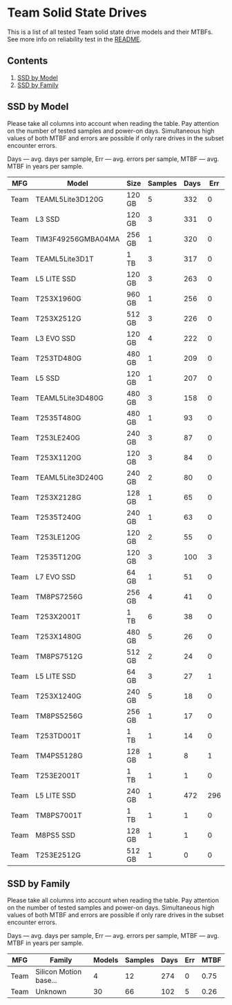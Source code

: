 Team Solid State Drives
=======================

This is a list of all tested Team solid state drive models and their MTBFs. See
more info on reliability test in the [README](https://github.com/linuxhw/SMART).

Contents
--------

1. [ SSD by Model  ](#ssd-by-model)
2. [ SSD by Family ](#ssd-by-family)

SSD by Model
------------

Please take all columns into account when reading the table. Pay attention on the
number of tested samples and power-on days. Simultaneous high values of both MTBF
and errors are possible if only rare drives in the subset encounter errors.

Days — avg. days per sample,
Err  — avg. errors per sample,
MTBF — avg. MTBF in years per sample.

| MFG       | Model              | Size   | Samples | Days  | Err   | MTBF   |
|-----------|--------------------|--------|---------|-------|-------|--------|
| Team      | TEAML5Lite3D120G   | 120 GB | 5       | 332   | 0     | 0.91   |
| Team      | L3 SSD             | 120 GB | 3       | 331   | 0     | 0.91   |
| Team      | TIM3F49256GMBA04MA | 256 GB | 1       | 320   | 0     | 0.88   |
| Team      | TEAML5Lite3D1T     | 1 TB   | 3       | 317   | 0     | 0.87   |
| Team      | L5 LITE SSD        | 120 GB | 3       | 263   | 0     | 0.72   |
| Team      | T253X1960G         | 960 GB | 1       | 256   | 0     | 0.70   |
| Team      | T253X2512G         | 512 GB | 3       | 226   | 0     | 0.62   |
| Team      | L3 EVO SSD         | 120 GB | 4       | 222   | 0     | 0.61   |
| Team      | T253TD480G         | 480 GB | 1       | 209   | 0     | 0.57   |
| Team      | L5 SSD             | 120 GB | 1       | 207   | 0     | 0.57   |
| Team      | TEAML5Lite3D480G   | 480 GB | 3       | 158   | 0     | 0.43   |
| Team      | T2535T480G         | 480 GB | 1       | 93    | 0     | 0.26   |
| Team      | T253LE240G         | 240 GB | 3       | 87    | 0     | 0.24   |
| Team      | T253X1120G         | 120 GB | 3       | 84    | 0     | 0.23   |
| Team      | TEAML5Lite3D240G   | 240 GB | 2       | 80    | 0     | 0.22   |
| Team      | T253X2128G         | 128 GB | 1       | 65    | 0     | 0.18   |
| Team      | T2535T240G         | 240 GB | 1       | 63    | 0     | 0.17   |
| Team      | T253LE120G         | 120 GB | 2       | 55    | 0     | 0.15   |
| Team      | T2535T120G         | 120 GB | 3       | 100   | 3     | 0.14   |
| Team      | L7 EVO SSD         | 64 GB  | 1       | 51    | 0     | 0.14   |
| Team      | TM8PS7256G         | 256 GB | 4       | 41    | 0     | 0.11   |
| Team      | T253X2001T         | 1 TB   | 6       | 38    | 0     | 0.11   |
| Team      | T253X1480G         | 480 GB | 5       | 26    | 0     | 0.07   |
| Team      | TM8PS7512G         | 512 GB | 2       | 24    | 0     | 0.07   |
| Team      | L5 LITE SSD        | 64 GB  | 3       | 27    | 1     | 0.07   |
| Team      | T253X1240G         | 240 GB | 5       | 18    | 0     | 0.05   |
| Team      | TM8PS5256G         | 256 GB | 1       | 17    | 0     | 0.05   |
| Team      | T253TD001T         | 1 TB   | 1       | 14    | 0     | 0.04   |
| Team      | TM4PS5128G         | 128 GB | 1       | 8     | 1     | 0.01   |
| Team      | T253E2001T         | 1 TB   | 1       | 1     | 0     | 0.00   |
| Team      | L5 LITE SSD        | 240 GB | 1       | 472   | 296   | 0.00   |
| Team      | TM8PS7001T         | 1 TB   | 1       | 1     | 0     | 0.00   |
| Team      | M8PS5 SSD          | 128 GB | 1       | 1     | 0     | 0.00   |
| Team      | T253E2512G         | 512 GB | 1       | 0     | 0     | 0.00   |

SSD by Family
-------------

Please take all columns into account when reading the table. Pay attention on the
number of tested samples and power-on days. Simultaneous high values of both MTBF
and errors are possible if only rare drives in the subset encounter errors.

Days — avg. days per sample,
Err  — avg. errors per sample,
MTBF — avg. MTBF in years per sample.

| MFG       | Family                 | Models | Samples | Days  | Err   | MTBF   |
|-----------|------------------------|--------|---------|-------|-------|--------|
| Team      | Silicon Motion base... | 4      | 12      | 274   | 0     | 0.75   |
| Team      | Unknown                | 30     | 66      | 102   | 5     | 0.26   |
